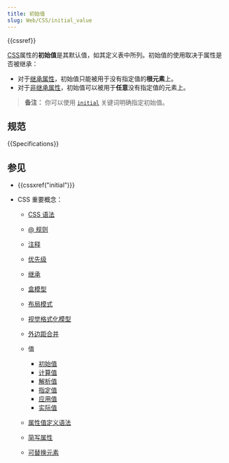 ```yaml
---
title: 初始值
slug: Web/CSS/initial_value
---
```


{{cssref}}

[CSS](/zh-CN/docs/Web/CSS)属性的**初始值**是其默认值，如其定义表中所列。初始值的使用取决于属性是否被继承：

- 对于[继承属性](/zh-CN/docs/CSS/inheritance#Inherited_properties)，初始值只能被用于没有指定值的**根元素**上。
- 对于[非继承属性](/zh-CN/docs/CSS/inheritance#Non-inherited_properties)，初始值可以被用于**任意**没有指定值的元素上。

> **备注：** 你可以使用 [`initial`](/zh-CN/docs/CSS/initial) 关键词明确指定初始值。

## 规范

{{Specifications}}

## 参见

- {{cssxref("initial")}}
- CSS 重要概念：

  - [CSS 语法](/zh-CN/docs/Web/CSS/Syntax)
  - [@ 规则](/zh-CN/docs/Web/CSS/At-rule)
  - [注释](/zh-CN/docs/Web/CSS/Comments)
  - [优先级](/zh-CN/docs/Web/CSS/Specificity)
  - [继承](/zh-CN/docs/Web/CSS/inheritance)
  - [盒模型](/zh-CN/docs/Web/CSS/CSS_Box_Model/Introduction_to_the_CSS_box_model)
  - [布局模式](/zh-CN/docs/Web/CSS/Layout_mode)
  - [视觉格式化模型](/zh-CN/docs/Web/CSS/Visual_formatting_model)
  - [外边距合并](/zh-CN/docs/Web/CSS/CSS_Box_Model/Mastering_margin_collapsing)
  - 值

    - [初始值](/zh-CN/docs/Web/CSS/initial_value)
    - [计算值](/zh-CN/docs/Web/CSS/computed_value)
    - [解析值](/zh-CN/docs/Web/CSS/resolved_value)
    - [指定值](/zh-CN/docs/Web/CSS/specified_value)
    - [应用值](/zh-CN/docs/Web/CSS/used_value)
    - [实际值](/zh-CN/docs/Web/CSS/actual_value)

  - [属性值定义语法](/zh-CN/docs/Web/CSS/Value_definition_syntax)
  - [简写属性](/zh-CN/docs/Web/CSS/Shorthand_properties)
  - [可替换元素](/zh-CN/docs/Web/CSS/Replaced_element)
